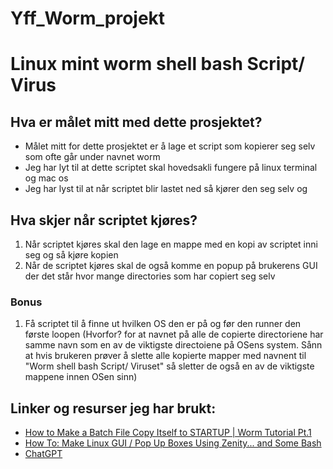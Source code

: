 # Yff_Worm_projekt
# Linux mint worm shell bash Script/ Virus
## Hva er målet mitt med dette prosjektet? 
* Målet mitt for dette prosjektet er å lage et script som kopierer seg selv som ofte går under navnet worm
* Jeg har lyt til at dette scriptet skal hovedsakli fungere på linux terminal og mac os
* Jeg har lyst til at når scriptet blir lastet ned så kjører den seg selv og
## Hva skjer når scriptet kjøres?
1. Når scriptet kjøres skal den lage en mappe med en kopi av scriptet inni seg og så kjøre kopien
2. Når de scriptet kjøres skal de også komme en popup på brukerens GUI der det står hvor mange directories som har copiert seg selv
### Bonus 
1. Få scriptet til å finne ut hvilken OS den er på og før den runner den første loopen (Hvorfor? for at navnet på alle de copierte directoriene har samme navn som en av de viktigste directoiene på OSens system. Sånn at hvis brukeren prøver å slette alle kopierte mapper med navnent til "Worm shell bash Script/ Viruset" så sletter de også en av de viktigste mappene innen OSen sinn)



## Linker og resurser jeg har brukt:
* [How to Make a Batch File Copy Itself to STARTUP | Worm Tutorial Pt.1](https://youtu.be/stNJfwfwMJk?si=pEf5B6ODmQT83qnp)
* [How To: Make Linux GUI / Pop Up Boxes Using Zenity... and Some Bash](https://youtu.be/Viz0t5AWYt4?si=Gwa-wJFXBkmsH6Fv)
* [ChatGPT](https://chatgpt.com)
